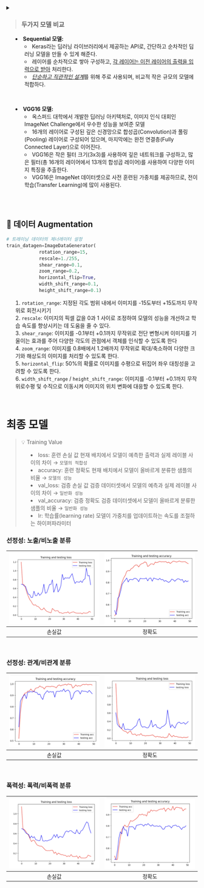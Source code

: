<details>
<summary> 

> ### 두가지 모델 비교 

- **Sequential 모델:**
    - Keras라는 딥러닝 라이브러리에서 제공하는 API로, 간단하고 순차적인 딥러닝 모델을 만들 수 있게 해준다.
    - 레이어를 순차적으로 쌓아 구성하고, <u>각 레이어는 이전 레이어의 출력을 입력으로 받아</u> 처리한다.
    - <u><i>단순하고 직관적인 설계</i></u>를 위해 주로 사용되며, 비교적 작은 규모의 모델에 적합하다. 

<br>

- **VGG16 모델:**
    - 옥스퍼드 대학에서 개발한 딥러닝 아키텍처로, 이미지 인식 대회인 ImageNet Challenge에서 우수한 성능을 보여준 모델
    - 16개의 레이어로 구성된 깊은 신경망으로 합성곱(Convolution)과 풀링(Pooling) 레이어로 구성되어 있으며, 마지막에는 완전 연결층(Fully Connected Layer)으로 이어진다.
    - VGG16은 작은 필터 크기(3x3)를 사용하여 깊은 네트워크를 구성하고, 많은 필터(총 16개의 레이어에서 13개의 합성곱 레이어)를 사용하여 다양한 이미지 특징을 추출한다.
    - VGG16은 ImageNet 데이터셋으로 사전 훈련된 가중치를 제공하므로, 전이 학습(Transfer Learning)에 많이 사용된다.

<br><br>

## 🌟 데이터 Augmentation

```python
# 트레이닝 데이터의 제너레이터 설정
train_datagen=ImageDataGenerator(
			rotation_range=15,
			rescale=1./255,
			shear_range=0.1,
			zoom_range=0.2,
			horizontal_flip=True,
			width_shift_range=0.1,
			height_shift_range=0.1)
```

1. `rotation_range`: 지정된 각도 범위 내에서 이미지를 -15도부터 +15도까지 무작위로 회전시키기
2. `rescale`: 이미지의 픽셀 값을 0과 1 사이로 조정하여 모델의 성능을 개선하고 학습 속도를 향상시키는 데 도움을 줄 수 있다.
3. `shear_range`: 이미지를  -0.1부터 +0.1까지 무작위로 전단 변형시켜 이미지를 기울이는 효과를 주어 다양한 각도의 관점에서 객체를 인식할 수 있도록 한다
4. `zoom_range`: 이미지를 0.8배에서 1.2배까지 무작위로  확대/축소하여 다양한 크기와 해상도의 이미지를 처리할 수 있도록 한다. 
5. `horizontal_flip`: 50%의 확률로 이미지를 수평으로 뒤집어 좌우 대칭성을 고려할 수 있도록 한다.
6. `width_shift_range` / `height_shift_range`: 이미지를 -0.1부터 +0.1까지 무작위로수평 및 수직으로 이동시켜 이미지의 위치 변화에 대응할 수 있도록 한다.

<br>
    
# 최종 모델

> 💡 Training Value
>- loss: 훈련 손실 값
현재 배치에서 모델이 예측한 출력과 실제 레이블 사이의 차이 → `모델의 적합성`
>- accuracy: 훈련 정확도
>현재 배치에서 모델이 올바르게 분류한 샘플의 비율 → `모델의 성능`
>- val_loss: 검증 손실 값 
검증 데이터셋에서 모델의 예측과 실제 레이블 사이의 차이 → `일반화 성능`
>- val_accuracy: 검증 정확도
검증 데이터셋에서 모델이 올바르게 분류한 샘플의 비율 → `일반화 성능`
>- lr: 학습률(learning rate)
모델이 가중치를 업데이트하는 속도를 조절하는 하이퍼파라미터

### 선정성: 노출/비노출 분류
| ![손실값](./img/노출/노출loss.png) | ![정확도](./img/노출/노출accur.png) |
|:---:|:---:|
| 손실값 | 정확도 |

<br>

### 선정성: 관계/비관계 분류 
| ![손실값](./img/관계/관계loss.png) | ![정확도](./img/관계/관계accur.png) |
|:---:|:---:|
| 손실값 | 정확도 |


<br>

### 폭력성: 폭력/비폭력 분류
| ![손실값](./img/폭력/폭력loss.png) | ![정확도](./img/폭력/폭력accur.png) |
|:---:|:---:|
| 손실값 | 정확도 |

